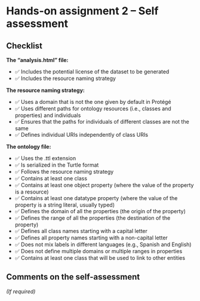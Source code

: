 # Hands-on assignment 2 – Self assessment

## Checklist

**The “analysis.html” file:**

- ✅ Includes the potential license of the dataset to be generated
- ✅ Includes the resource naming strategy

**The resource naming strategy:**

- ✅ Uses a domain that is not the one given by default in Protégé
- ✅ Uses different paths for ontology resources (i.e., classes and properties) and individuals
- ✅ Ensures that the paths for individuals of different classes are not the same
- ✅ Defines individual URIs independently of class URIs

**The ontology file:**

- ✅ Uses the .ttl extension
- ✅ Is serialized in the Turtle format
- ✅ Follows the resource naming strategy
- ✅ Contains at least one class
- ✅ Contains at least one object property (where the value of the property is a resource)
- ✅ Contains at least one datatype property (where the value of the property is a string literal, usually typed)
- ✅ Defines the domain of all the properties (the origin of the property)
- ✅ Defines the range of all the properties (the destination of the property)
- ✅ Defines all class names starting with a capital letter
- ✅ Defines all property names starting with a non-capital letter
- ✅ Does not mix labels in different languages (e.g., Spanish and English)
- ✅ Does not define multiple domains or multiple ranges in properties
- ✅ Contains at least one class that will be used to link to other entities

## Comments on the self-assessment
_(If required)_
